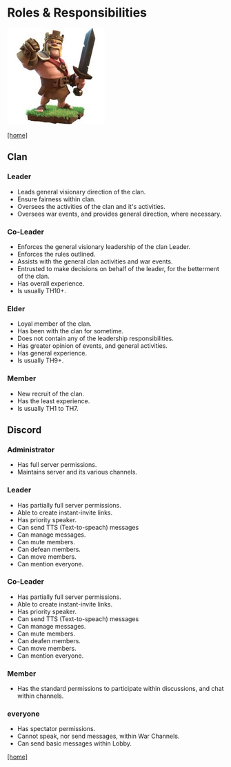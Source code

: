# Roles & Responsibilities

![leader](../assets/king.jpg)

[[home]](../README.md)

## Clan

### Leader

- Leads general visionary direction of the clan.
- Ensure fairness within clan.
- Oversees the activities of the clan and it's activities.
- Oversees war events, and provides general direction, where necessary.

### Co-Leader

- Enforces the general visionary leadership of the clan Leader.
- Enforces the rules outlined.
- Assists with the general clan activities and war events.
- Entrusted to make decisions on behalf of the leader, for the betterment of the clan.
- Has overall experience.
- Is usually TH10+.

### Elder

- Loyal member of the clan.
- Has been with the clan for sometime.
- Does not contain any of the leadership responsibilities.
- Has greater opinion of events, and general activities.
- Has general experience.
- Is usually TH9+.

### Member

- New recruit of the clan.
- Has the least experience.
- Is usually TH1 to TH7.

## Discord

### Administrator

- Has full server permissions.
- Maintains server and its various channels.

### Leader

- Has partially full server permissions.
- Able to create instant-invite links.
- Has priority speaker.
- Can send TTS (Text-to-speach) messages
- Can manage messages.
- Can mute members.
- Can defean members.
- Can move members.
- Can mention everyone.

### Co-Leader

- Has partially full server permissions.
- Able to create instant-invite links.
- Has priority speaker.
- Can send TTS (Text-to-speach) messages
- Can manage messages.
- Can mute members.
- Can deafen members.
- Can move members.
- Can mention everyone.

### Member

- Has the standard permissions to participate within discussions, and chat within channels.

### everyone

- Has spectator permissions.
- Cannot speak, nor send messages, within War Channels.
- Can send basic messages within Lobby.

[[home]](../README.md)
